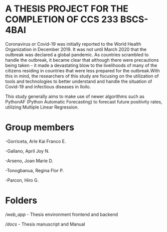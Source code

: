 # A THESIS PROJECT FOR THE COMPLETION OF CCS 233 BSCS-4BAI

Coronavirus or Covid-19 was initially reported to the World Health Organization in December 2019. It was not until March 2020 that the outbreak was declared a global pandemic. As countries scrambled to handle the outbreak, it became clear that although there were precautions being taken - it made a devastating blow to the livelihoods of many of the citizens residing in countries that were less prepared for the outbreak.With this in mind, the researchers of this study are focusing on the utilization of tools and technologies to better understand and handle the situation of Covid-19 and infectious diseases in Iloilo.

This study generally aims to make use of newer algorithms such as PythonAF (Python Automatic Forecasting) to forecast future positivity rates, utilizing Multiple Linear Regression.


<h1> Group members </h1>

-Gorriceta, Arle Kai Franco E.

-Gallano, April Joy N.

-Arseno, Joan Marie D.

-Tonogbanua, Regina Flor P.

-Parcon, Hiro G.

<h1> Folders </h1>

*/web_app* - Thesis environment frontend and backend

*/docs* - Thesis manuscript and Manual



